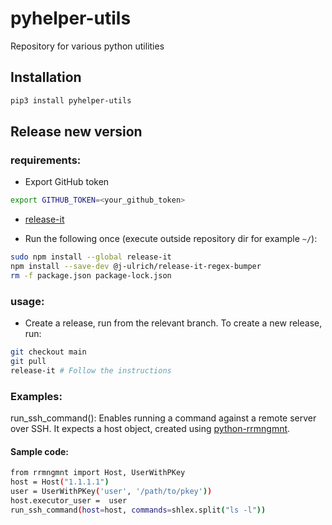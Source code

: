 # pyhelper-utils
Repository for various python utilities
## Installation

```bash
pip3 install pyhelper-utils
```

## Release new version
### requirements:
* Export GitHub token

```bash
export GITHUB_TOKEN=<your_github_token>
```

* [release-it](https://github.com/release-it/release-it)

* Run the following once (execute outside repository dir for example `~/`):

```bash
sudo npm install --global release-it
npm install --save-dev @j-ulrich/release-it-regex-bumper
rm -f package.json package-lock.json
```

### usage:
* Create a release, run from the relevant branch.
To create a new release, run:

```bash
git checkout main
git pull
release-it # Follow the instructions
```

### Examples:
run_ssh_command():
Enables running a command against a remote server over SSH. It expects a host object, created using [python-rrmngmnt](https://github.com/rhevm-qe-automation/python-rrmngmnt/blob/master/README.rst).

#### Sample code:

```bash
from rrmngmnt import Host, UserWithPKey
host = Host("1.1.1.1")
user = UserWithPKey('user', '/path/to/pkey'))
host.executor_user =  user
run_ssh_command(host=host, commands=shlex.split("ls -l"))
```
